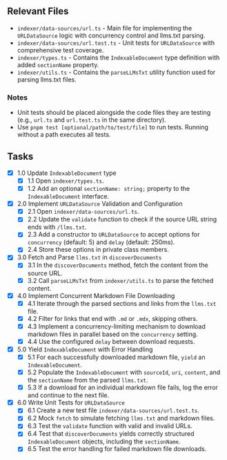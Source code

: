 ## Relevant Files

- `indexer/data-sources/url.ts` - Main file for implementing the `URLDataSource` logic with concurrency control and llms.txt parsing.
- `indexer/data-sources/url.test.ts` - Unit tests for `URLDataSource` with comprehensive test coverage.
- `indexer/types.ts` - Contains the `IndexableDocument` type definition with added `sectionName` property.
- `indexer/utils.ts` - Contains the `parseLLMsTxt` utility function used for parsing llms.txt files.

### Notes

- Unit tests should be placed alongside the code files they are testing (e.g., `url.ts` and `url.test.ts` in the same directory).
- Use `pnpm test [optional/path/to/test/file]` to run tests. Running without a path executes all tests.

## Tasks

- [x] 1.0 Update `IndexableDocument` type
  - [x] 1.1 Open `indexer/types.ts`.
  - [x] 1.2 Add an optional `sectionName: string;` property to the `IndexableDocument` interface.
- [x] 2.0 Implement `URLDataSource` Validation and Configuration
  - [x] 2.1 Open `indexer/data-sources/url.ts`.
  - [x] 2.2 Update the `validate` function to check if the source URL string ends with `/llms.txt`.
  - [x] 2.3 Add a constructor to `URLDataSource` to accept options for `concurrency` (default: 5) and `delay` (default: 250ms).
  - [x] 2.4 Store these options in private class members.
- [x] 3.0 Fetch and Parse `llms.txt` in `discoverDocuments`
  - [x] 3.1 In the `discoverDocuments` method, fetch the content from the source URL.
  - [x] 3.2 Call `parseLLMsTxt` from `indexer/utils.ts` to parse the fetched content.
- [x] 4.0 Implement Concurrent Markdown File Downloading
  - [x] 4.1 Iterate through the parsed sections and links from the `llms.txt` file.
  - [x] 4.2 Filter for links that end with `.md` or `.mdx`, skipping others.
  - [x] 4.3 Implement a concurrency-limiting mechanism to download markdown files in parallel based on the `concurrency` setting.
  - [x] 4.4 Use the configured `delay` between download requests.
- [x] 5.0 Yield `IndexableDocument` with Error Handling
  - [x] 5.1 For each successfully downloaded markdown file, `yield` an `IndexableDocument`.
  - [x] 5.2 Populate the `IndexableDocument` with `sourceId`, `uri`, `content`, and the `sectionName` from the parsed `llms.txt`.
  - [x] 5.3 If a download for an individual markdown file fails, log the error and continue to the next file.
- [x] 6.0 Write Unit Tests for `URLDataSource`
  - [x] 6.1 Create a new test file `indexer/data-sources/url.test.ts`.
  - [x] 6.2 Mock `fetch` to simulate fetching `llms.txt` and markdown files.
  - [x] 6.3 Test the `validate` function with valid and invalid URLs.
  - [x] 6.4 Test that `discoverDocuments` yields correctly structured `IndexableDocument` objects, including the `sectionName`.
  - [x] 6.5 Test the error handling for failed markdown file downloads.
